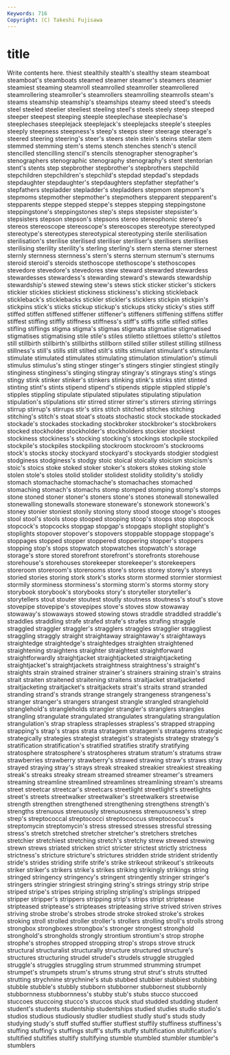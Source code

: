 ```yaml
---
Keywords: 716 
Copyright: (C) Takeshi Fujisawa
---
```


# title

Write contents here.
thiest stealthily stealth's stealthy
steam steamboat steamboat's steamboats steamed steamer steamer's steamers steamier steamiest
steaming steamroll steamrolled steamroller steamrollered steamrollering steamroller's steamrollers steamrolling steamrolls
steam's steams steamship steamship's steamships steamy steed steed's steeds steel
steeled steelier steeliest steeling steel's steels steely steep steeped steeper
steepest steeping steeple steeplechase steeplechase's steeplechases steeplejack steeplejack's steeplejacks steeple's
steeples steeply steepness steepness's steep's steeps steer steerage steerage's steered
steering steering's steer's steers stein stein's steins stellar stem stemmed
stemming stem's stems stench stenches stench's stencil stencilled stencilling stencil's
stencils stenographer stenographer's stenographers stenographic stenography stenography's stent stentorian stent's
stents step stepbrother stepbrother's stepbrothers stepchild stepchildren stepchildren's stepchild's stepdad
stepdad's stepdads stepdaughter stepdaughter's stepdaughters stepfather stepfather's stepfathers stepladder stepladder's
stepladders stepmom stepmom's stepmoms stepmother stepmother's stepmothers stepparent stepparent's stepparents
steppe stepped steppe's steppes stepping steppingstone steppingstone's steppingstones step's steps
stepsister stepsister's stepsisters stepson stepson's stepsons stereo stereophonic stereo's stereos
stereoscope stereoscope's stereoscopes stereotype stereotyped stereotype's stereotypes stereotypical stereotyping sterile
sterilisation sterilisation's sterilise sterilised steriliser steriliser's sterilisers sterilises sterilising sterility
sterility's sterling sterling's stern sterna sterner sternest sternly sternness sternness's
stern's sterns sternum sternum's sternums steroid steroid's steroids stethoscope stethoscope's
stethoscopes stevedore stevedore's stevedores stew steward stewarded stewardess stewardesses stewardess's
stewarding steward's stewards stewardship stewardship's stewed stewing stew's stews stick
sticker sticker's stickers stickier stickies stickiest stickiness stickiness's sticking stickleback
stickleback's sticklebacks stickler stickler's sticklers stickpin stickpin's stickpins stick's sticks
stickup stickup's stickups sticky sticky's sties stiff stiffed stiffen stiffened
stiffener stiffener's stiffeners stiffening stiffens stiffer stiffest stiffing stiffly stiffness
stiffness's stiff's stiffs stifle stifled stifles stifling stiflings stigma stigma's
stigmas stigmata stigmatise stigmatised stigmatises stigmatising stile stile's stiles stiletto
stilettoes stiletto's stilettos still stillbirth stillbirth's stillbirths stillborn stilled stiller
stillest stilling stillness stillness's still's stills stilt stilted stilt's stilts
stimulant stimulant's stimulants stimulate stimulated stimulates stimulating stimulation stimulation's stimuli
stimulus stimulus's sting stinger stinger's stingers stingier stingiest stingily stinginess
stinginess's stinging stingray stingray's stingrays sting's stings stingy stink stinker
stinker's stinkers stinking stink's stinks stint stinted stinting stint's stints
stipend stipend's stipends stipple stippled stipple's stipples stippling stipulate stipulated
stipulates stipulating stipulation stipulation's stipulations stir stirred stirrer stirrer's stirrers
stirring stirrings stirrup stirrup's stirrups stir's stirs stitch stitched stitches
stitching stitching's stitch's stoat stoat's stoats stochastic stock stockade stockaded
stockade's stockades stockading stockbroker stockbroker's stockbrokers stocked stockholder stockholder's stockholders
stockier stockiest stockiness stockiness's stocking stocking's stockings stockpile stockpiled stockpile's
stockpiles stockpiling stockroom stockroom's stockrooms stock's stocks stocky stockyard stockyard's
stockyards stodgier stodgiest stodginess stodginess's stodgy stoic stoical stoically stoicism
stoicism's stoic's stoics stoke stoked stoker stoker's stokers stokes stoking
stole stolen stole's stoles stolid stolider stolidest stolidity stolidity's stolidly
stomach stomachache stomachache's stomachaches stomached stomaching stomach's stomachs stomp stomped
stomping stomp's stomps stone stoned stoner stoner's stoners stone's stones
stonewall stonewalled stonewalling stonewalls stoneware stoneware's stonework stonework's stoney stonier
stoniest stonily stoning stony stood stooge stooge's stooges stool stool's
stools stoop stooped stooping stoop's stoops stop stopcock stopcock's stopcocks
stopgap stopgap's stopgaps stoplight stoplight's stoplights stopover stopover's stopovers stoppable
stoppage stoppage's stoppages stopped stopper stoppered stoppering stopper's stoppers stopping
stop's stops stopwatch stopwatches stopwatch's storage storage's store stored storefront
storefront's storefronts storehouse storehouse's storehouses storekeeper storekeeper's storekeepers storeroom storeroom's
storerooms store's stores storey storey's storeys storied stories storing stork
stork's storks storm stormed stormier stormiest stormily storminess storminess's storming
storm's storms stormy story storybook storybook's storybooks story's storyteller storyteller's
storytellers stout stouter stoutest stoutly stoutness stoutness's stout's stove stovepipe
stovepipe's stovepipes stove's stoves stow stowaway stowaway's stowaways stowed stowing
stows straddle straddled straddle's straddles straddling strafe strafed strafe's strafes
strafing straggle straggled straggler straggler's stragglers straggles stragglier straggliest straggling
straggly straight straightaway straightaway's straightaways straightedge straightedge's straightedges straighten straightened
straightening straightens straighter straightest straightforward straightforwardly straightjacket straightjacketed straightjacketing straightjacket's
straightjackets straightness straightness's straight's straights strain strained strainer strainer's strainers
straining strain's strains strait straiten straitened straitening straitens straitjacket straitjacketed
straitjacketing straitjacket's straitjackets strait's straits strand stranded stranding strand's strands
strange strangely strangeness strangeness's stranger stranger's strangers strangest strangle strangled
stranglehold stranglehold's strangleholds strangler strangler's stranglers strangles strangling strangulate strangulated
strangulates strangulating strangulation strangulation's strap strapless straplesses strapless's strapped strapping
strapping's strap's straps strata stratagem stratagem's stratagems strategic strategically strategies
strategist strategist's strategists strategy strategy's stratification stratification's stratified stratifies stratify
stratifying stratosphere stratosphere's stratospheres stratum stratum's stratums straw strawberries strawberry
strawberry's strawed strawing straw's straws stray strayed straying stray's strays
streak streaked streakier streakiest streaking streak's streaks streaky stream streamed
streamer streamer's streamers streaming streamline streamlined streamlines streamlining stream's streams
street streetcar streetcar's streetcars streetlight streetlight's streetlights street's streets streetwalker
streetwalker's streetwalkers streetwise strength strengthen strengthened strengthening strengthens strength's strengths
strenuous strenuously strenuousness strenuousness's strep strep's streptococcal streptococci streptococcus streptococcus's
streptomycin streptomycin's stress stressed stresses stressful stressing stress's stretch stretched
stretcher stretcher's stretchers stretches stretchier stretchiest stretching stretch's stretchy strew
strewed strewing strewn strews striated stricken strict stricter strictest strictly
strictness strictness's stricture stricture's strictures stridden stride strident stridently stride's
strides striding strife strife's strike strikeout strikeout's strikeouts striker striker's
strikers strike's strikes striking strikingly strikings string stringed stringency stringency's
stringent stringently stringer stringer's stringers stringier stringiest stringing string's strings
stringy strip stripe striped stripe's stripes striping stripling stripling's striplings
stripped stripper stripper's strippers stripping strip's strips stript striptease stripteased
striptease's stripteases stripteasing strive strived striven strives striving strobe strobe's
strobes strode stroke stroked stroke's strokes stroking stroll strolled stroller
stroller's strollers strolling stroll's strolls strong strongbox strongboxes strongbox's stronger
strongest stronghold stronghold's strongholds strongly strontium strontium's strop strophe strophe's
strophes stropped stropping strop's strops strove struck structural structuralist structurally
structure structured structure's structures structuring strudel strudel's strudels struggle struggled
struggle's struggles struggling strum strummed strumming strumpet strumpet's strumpets strum's
strums strung strut strut's struts strutted strutting strychnine strychnine's stub
stubbed stubbier stubbiest stubbing stubble stubble's stubbly stubborn stubborner stubbornest
stubbornly stubbornness stubbornness's stubby stub's stubs stucco stuccoed stuccoes stuccoing
stucco's stuccos stuck stud studded studding student student's students studentship
studentships studied studies studio studio's studios studious studiously studlier studliest
studly stud's studs study studying study's stuff stuffed stuffier stuffiest
stuffily stuffiness stuffiness's stuffing stuffing's stuffings stuff's stuffs stuffy stultification
stultification's stultified stultifies stultify stultifying stumble stumbled stumbler stumbler's stumblers
